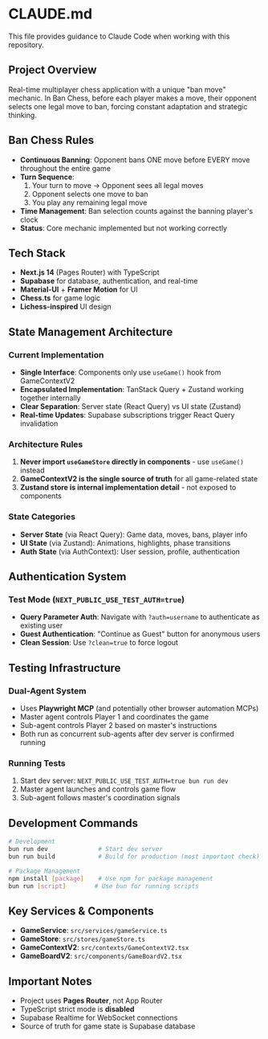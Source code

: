 # CLAUDE.md

This file provides guidance to Claude Code when working with this repository.

## Project Overview

Real-time multiplayer chess application with a unique "ban move" mechanic. In Ban Chess, before each player makes a move, their opponent selects one legal move to ban, forcing constant adaptation and strategic thinking.

## Ban Chess Rules

- **Continuous Banning**: Opponent bans ONE move before EVERY move throughout the entire game
- **Turn Sequence**: 
  1. Your turn to move → Opponent sees all legal moves
  2. Opponent selects one move to ban
  3. You play any remaining legal move
- **Time Management**: Ban selection counts against the banning player's clock
- **Status**: Core mechanic implemented but not working correctly

## Tech Stack

- **Next.js 14** (Pages Router) with TypeScript
- **Supabase** for database, authentication, and real-time
- **Material-UI** + **Framer Motion** for UI
- **Chess.ts** for game logic
- **Lichess-inspired** UI design

## State Management Architecture

### Current Implementation
- **Single Interface**: Components only use `useGame()` hook from GameContextV2
- **Encapsulated Implementation**: TanStack Query + Zustand working together internally
- **Clear Separation**: Server state (React Query) vs UI state (Zustand)
- **Real-time Updates**: Supabase subscriptions trigger React Query invalidation

### Architecture Rules
1. **Never import `useGameStore` directly in components** - use `useGame()` instead
2. **GameContextV2 is the single source of truth** for all game-related state
3. **Zustand store is internal implementation detail** - not exposed to components

### State Categories
- **Server State** (via React Query): Game data, moves, bans, player info
- **UI State** (via Zustand): Animations, highlights, phase transitions
- **Auth State** (via AuthContext): User session, profile, authentication

## Authentication System

### Test Mode (`NEXT_PUBLIC_USE_TEST_AUTH=true`)
- **Query Parameter Auth**: Navigate with `?auth=username` to authenticate as existing user
- **Guest Authentication**: "Continue as Guest" button for anonymous users
- **Clean Session**: Use `?clean=true` to force logout

## Testing Infrastructure

### Dual-Agent System
- Uses **Playwright MCP** (and potentially other browser automation MCPs)
- Master agent controls Player 1 and coordinates the game
- Sub-agent controls Player 2 based on master's instructions
- Both run as concurrent sub-agents after dev server is confirmed running

### Running Tests
1. Start dev server: `NEXT_PUBLIC_USE_TEST_AUTH=true bun run dev`
2. Master agent launches and controls game flow
3. Sub-agent follows master's coordination signals

## Development Commands

```bash
# Development
bun run dev              # Start dev server
bun run build            # Build for production (most important check)

# Package Management
npm install [package]    # Use npm for package management
bun run [script]        # Use bun for running scripts
```

## Key Services & Components

- **GameService**: `src/services/gameService.ts`
- **GameStore**: `src/stores/gameStore.ts` 
- **GameContextV2**: `src/contexts/GameContextV2.tsx`
- **GameBoardV2**: `src/components/GameBoardV2.tsx`

## Important Notes

- Project uses **Pages Router**, not App Router
- TypeScript strict mode is **disabled**
- Supabase Realtime for WebSocket connections
- Source of truth for game state is Supabase database